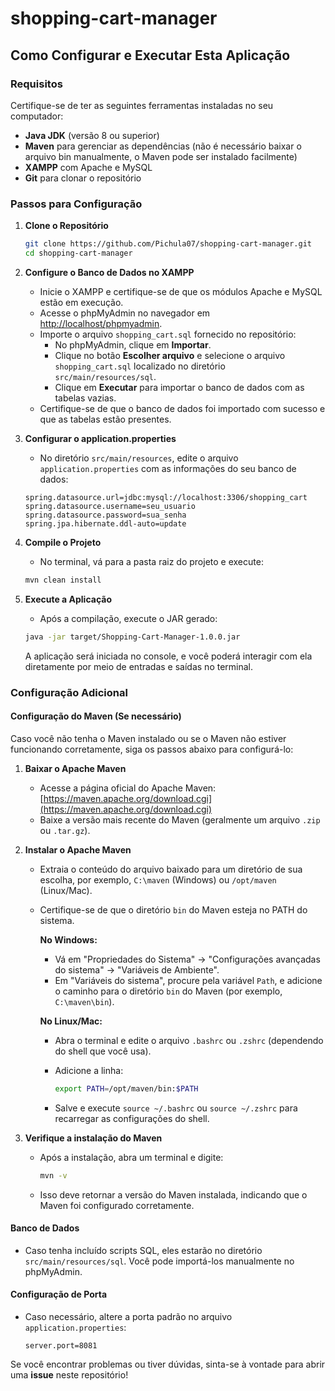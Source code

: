 # shopping-cart-manager

## Como Configurar e Executar Esta Aplicação

### Requisitos

Certifique-se de ter as seguintes ferramentas instaladas no seu computador:

- **Java JDK** (versão 8 ou superior)
- **Maven** para gerenciar as dependências (não é necessário baixar o arquivo bin manualmente, o Maven pode ser instalado facilmente)
- **XAMPP** com Apache e MySQL
- **Git** para clonar o repositório

### Passos para Configuração

1. **Clone o Repositório**

    ```bash
    git clone https://github.com/Pichula07/shopping-cart-manager.git
    cd shopping-cart-manager
    ```

2. **Configure o Banco de Dados no XAMPP**
    - Inicie o XAMPP e certifique-se de que os módulos Apache e MySQL estão em execução.
    - Acesse o phpMyAdmin no navegador em [http://localhost/phpmyadmin](http://localhost/phpmyadmin).
    - Importe o arquivo `shopping_cart.sql` fornecido no repositório:
      - No phpMyAdmin, clique em **Importar**.
      - Clique no botão **Escolher arquivo** e selecione o arquivo `shopping_cart.sql` localizado no diretório `src/main/resources/sql`.
      - Clique em **Executar** para importar o banco de dados com as tabelas vazias.
    - Certifique-se de que o banco de dados foi importado com sucesso e que as tabelas estão presentes.

3. **Configurar o application.properties**
    - No diretório `src/main/resources`, edite o arquivo `application.properties` com as informações do seu banco de dados:

    ```properties
    spring.datasource.url=jdbc:mysql://localhost:3306/shopping_cart
    spring.datasource.username=seu_usuario
    spring.datasource.password=sua_senha
    spring.jpa.hibernate.ddl-auto=update
    ```

4. **Compile o Projeto**
    - No terminal, vá para a pasta raiz do projeto e execute:

    ```bash
    mvn clean install
    ```

5. **Execute a Aplicação**
    - Após a compilação, execute o JAR gerado:

    ```bash
    java -jar target/Shopping-Cart-Manager-1.0.0.jar
    ```

    A aplicação será iniciada no console, e você poderá interagir com ela diretamente por meio de entradas e saídas no terminal.

### Configuração Adicional

#### Configuração do Maven (Se necessário)

Caso você não tenha o Maven instalado ou se o Maven não estiver funcionando corretamente, siga os passos abaixo para configurá-lo:

1. **Baixar o Apache Maven**
   - Acesse a página oficial do Apache Maven: [https://maven.apache.org/download.cgi](https://maven.apache.org/download.cgi)
   - Baixe a versão mais recente do Maven (geralmente um arquivo `.zip` ou `.tar.gz`).

2. **Instalar o Apache Maven**
   - Extraia o conteúdo do arquivo baixado para um diretório de sua escolha, por exemplo, `C:\maven` (Windows) ou `/opt/maven` (Linux/Mac).
   - Certifique-se de que o diretório `bin` do Maven esteja no PATH do sistema.
   
     **No Windows:**
     - Vá em "Propriedades do Sistema" -> "Configurações avançadas do sistema" -> "Variáveis de Ambiente".
     - Em "Variáveis do sistema", procure pela variável `Path`, e adicione o caminho para o diretório `bin` do Maven (por exemplo, `C:\maven\bin`).

     **No Linux/Mac:**
     - Abra o terminal e edite o arquivo `.bashrc` ou `.zshrc` (dependendo do shell que você usa).
     - Adicione a linha:

       ```bash
       export PATH=/opt/maven/bin:$PATH
       ```

     - Salve e execute `source ~/.bashrc` ou `source ~/.zshrc` para recarregar as configurações do shell.

3. **Verifique a instalação do Maven**
   - Após a instalação, abra um terminal e digite:

     ```bash
     mvn -v
     ```

   - Isso deve retornar a versão do Maven instalada, indicando que o Maven foi configurado corretamente.

#### Banco de Dados

- Caso tenha incluído scripts SQL, eles estarão no diretório `src/main/resources/sql`. Você pode importá-los manualmente no phpMyAdmin.

#### Configuração de Porta

- Caso necessário, altere a porta padrão no arquivo `application.properties`:

    ```properties
    server.port=8081
    ```

Se você encontrar problemas ou tiver dúvidas, sinta-se à vontade para abrir uma **issue** neste repositório!
